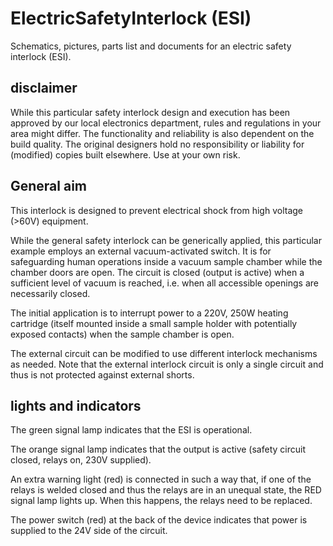 # ElectricSafetyInterlock (ESI)
Schematics, pictures, parts list and documents for an electric safety interlock (ESI). 

## disclaimer
While this particular safety interlock design and execution has been approved by our local electronics department, rules and regulations in your area might differ. The functionality and reliability is also dependent on the build quality. The original designers hold no responsibility or liability for (modified) copies built elsewhere. Use at your own risk.

## General aim
This interlock is designed to prevent electrical shock from high voltage (>60V) equipment. 

While the general safety interlock can be generically applied, this particular example employs an external vacuum-activated switch. It is for safeguarding human operations inside a vacuum sample chamber while the chamber doors are open. The circuit is closed (output is active) when a sufficient level of vacuum is reached, i.e. when all accessible openings are necessarily closed. 

The initial application is to interrupt power to a 220V, 250W heating cartridge (itself mounted inside a small sample holder with potentially exposed contacts) when the sample chamber is open. 

The external circuit can be modified to use different interlock mechanisms as needed. Note that the external interlock circuit is only a single circuit and thus is not protected against external shorts. 

## lights and indicators
The green signal lamp indicates that the ESI is operational. 

The orange signal lamp indicates that the output is active (safety circuit closed, relays on, 230V supplied).

An extra warning light (red) is connected in such a way that, if one of the relays is welded closed and thus the relays are in an unequal state, the RED signal lamp lights up. When this happens, the relays need to be replaced. 

The power switch (red) at the back of the device indicates that power is supplied to the 24V side of the circuit. 
